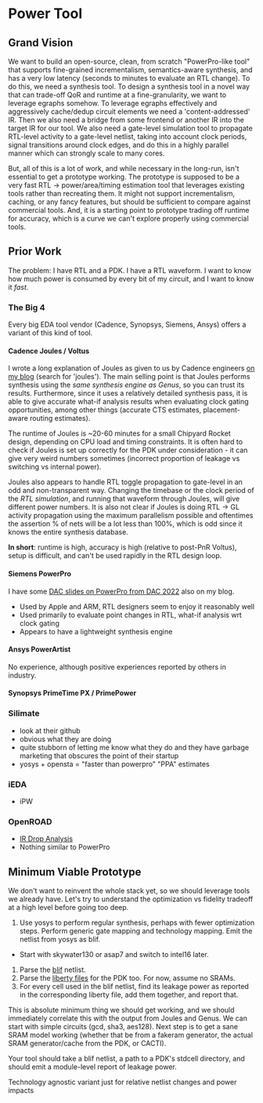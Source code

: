 # Power Tool

## Grand Vision

We want to build an open-source, clean, from scratch "PowerPro-like tool" that supports fine-grained incrementalism, semantics-aware synthesis, and has a very low latency (seconds to minutes to evaluate an RTL change).
To do this, we need a synthesis tool.
To design a synthesis tool in a novel way that can trade-off QoR and runtime at a fine-granularity, we want to leverage egraphs somehow.
To leverage egraphs effectively and aggressively cache/dedup circuit elements we need a 'content-addressed' IR.
Then we also need a bridge from some frontend or another IR into the target IR for our tool.
We also need a gate-level simulation tool to propagate RTL-level activity to a gate-level netlist, taking into account clock periods, signal transitions around clock edges, and do this in a highly parallel manner which can strongly scale to many cores.

But, all of this is a lot of work, and while necessary in the long-run, isn't essential to get a prototype working.
The prototype is supposed to be a very fast RTL -> power/area/timing estimation tool that leverages existing tools rather than recreating them.
It might not support incrementalism, caching, or any fancy features, but should be sufficient to compare against commercial tools.
And, it is a starting point to prototype trading off runtime for accuracy, which is a curve we can't explore properly using commercial tools.

## Prior Work

The problem: I have RTL and a PDK. I have a RTL waveform. I want to know how much power is consumed by every bit of my circuit, and I want to know it *fast*.

### The Big 4

Every big EDA tool vendor (Cadence, Synopsys, Siemens, Ansys) offers a variant of this kind of tool.

#### Cadence Joules / Voltus

I wrote a long explanation of Joules as given to us by Cadence engineers [on my blog](https://vighneshiyer.com/conference_reviews/dac-2022/) (search for 'joules').
The main selling point is that Joules performs synthesis using the *same synthesis engine as Genus*, so you can trust its results.
Furthermore, since it uses a relatively detailed synthesis pass, it is able to give accurate what-if analysis results when evaluating clock gating opportunities, among other things (accurate CTS estimates, placement-aware routing estimates).

The runtime of Joules is ~20-60 minutes for a small Chipyard Rocket design, depending on CPU load and timing constraints.
It is often hard to check if Joules is set up correctly for the PDK under consideration - it can give very weird numbers sometimes (incorrect proportion of leakage vs switching vs internal power).

Joules also appears to handle RTL toggle propagation to gate-level in an odd and non-transparent way.
Changing the timebase or the clock period of the *RTL simulation*, and running that waveform through Joules, will give different power numbers.
It is also not clear if Joules is doing RTL -> GL activity propagation using the maximum parallelism possible and oftentimes the assertion % of nets will be a lot less than 100%, which is odd since it knows the entire synthesis database.

**In short**: runtime is high, accuracy is high (relative to post-PnR Voltus), setup is difficult, and can't be used rapidly in the RTL design loop.

#### Siemens PowerPro

I have some [DAC slides on PowerPro from DAC 2022](https://vighneshiyer.com/conference_reviews/dac-2022/) also on my blog.

  - Used by Apple and ARM, RTL designers seem to enjoy it reasonably well
  - Used primarily to evaluate point changes in RTL, what-if analysis wrt clock gating
  - Appears to have a lightweight synthesis engine

#### Ansys PowerArtist

No experience, although positive experiences reported by others in industry.

#### Synopsys PrimeTime PX / PrimePower



### Silimate

- look at their github
- obvious what they are doing
- quite stubborn of letting me know what they do and they have garbage marketing that obscures the point of their startup
- yosys + opensta = "faster than powerpro" "PPA" estimates

### iEDA

- iPW

### OpenROAD

- [IR Drop Analysis](https://openroad.readthedocs.io/en/latest/main/src/psm/README.html)
- Nothing similar to PowerPro

## Minimum Viable Prototype

We don't want to reinvent the whole stack yet, so we should leverage tools we already have.
Let's try to understand the optimization vs fidelity tradeoff at a high level before going too deep.

1. Use yosys to perform regular synthesis, perhaps with fewer optimization steps. Perform generic gate mapping and technology mapping. Emit the netlist from yosys as blif.
  - Start with skywater130 or asap7 and switch to intel16 later.
1. Parse the [blif](https://github.com/joonho3020/blif-parser) netlist.
1. Parse the [liberty files](https://docs.rs/liberty-parse/latest/liberty_parse/) for the PDK too. For now, assume no SRAMs.
1. For every cell used in the blif netlist, find its leakage power as reported in the corresponding liberty file, add them together, and report that.

This is absolute minimum thing we should get working, and we should immediately correlate this with the output from Joules and Genus.
We can start with simple circuits (gcd, sha3, aes128).
Next step is to get a sane SRAM model working (whether that be from a fakeram generator, the actual SRAM generator/cache from the PDK, or CACTI).

Your tool should take a blif netlist, a path to a PDK's stdcell directory, and should emit a module-level report of leakage power.

Technology agnostic variant just for relative netlist changes and power impacts
